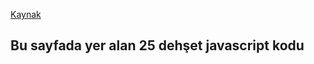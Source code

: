 [Kaynak](https://javascript.plainenglish.io/25-killer-javascript-one-liners-thatll-make-you-look-like-a-pro-d43f08529404)

## Bu sayfada yer alan 25 dehşet javascript kodu
